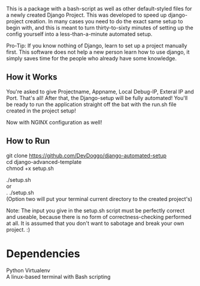 This is a package with a bash-script as well as other default-styled files for a newly created Django Project. 
This was developed to speed up django-project creation. In many cases you need to do the exact same setup to begin with,
and this is meant to turn thirty-to-sixty minutes of setting up the config yourself into a less-than-a-minute automated setup.

Pro-Tip: If you know nothing of Django, learn to set up a project manually first. This software does not help a new person learn how to use django, 
it simply saves time for the people who already have some knowledge.

## How it Works
You're asked to give Projectname, Appname, Local Debug-IP, Exteral IP and Port. That's all!
After that, the Django-setup will be fully automated! You'll be ready to run the application straight off the bat with the run.sh file created in the project setup!

Now with NGINX configuration as well!

## How to Run

git clone https://github.com/DevDoggo/django-automated-setup<br />
cd django-advanced-template<br />
chmod +x setup.sh<br />

./setup.sh <br />
or <br />
. ./setup.sh<br />
(Option two will put your terminal current directory to the created project's)

Note: The input you give in the setup.sh script must be perfectly correct and useable, 
because there is no form of correctness-checking performed at all.
It is assumed that you don't want to sabotage and break your own project. :)

# Dependencies
Python Virtualenv<br />
A linux-based terminal with Bash scripting
